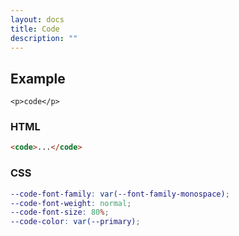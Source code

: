 ```yaml
---
layout: docs
title: Code
description: ""
---
```


## Example

<p><code>&lt;p&gt;code&lt;/p&gt;</code></p>

### HTML

```html
<code>...</code>
```

### CSS

```scss
--code-font-family: var(--font-family-monospace);
--code-font-weight: normal;
--code-font-size: 80%;
--code-color: var(--primary);
```
